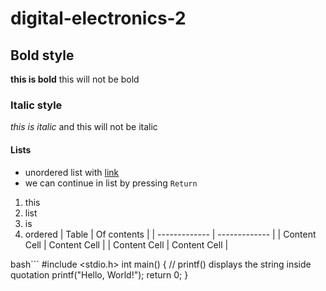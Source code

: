 # digital-electronics-2
## Bold style
**this is bold** this will not be bold 
### Italic style
*this is italic* and this will not be italic
#### Lists
* unordered list with [link](google.com)
* we can continue in list by pressing `Return`
1. this
2. list
3. is
4. ordered
| Table         | Of contents   |
| ------------- | ------------- |
| Content Cell  | Content Cell  |
| Content Cell  | Content Cell  |

bash```
#include <stdio.h>
int main() {
   // printf() displays the string inside quotation
   printf("Hello, World!");
   return 0;
}
```
